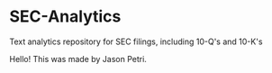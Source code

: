 # SEC-Analytics
Text analytics repository for SEC filings, including 10-Q's and 10-K's

Hello!
This was made by Jason Petri.
